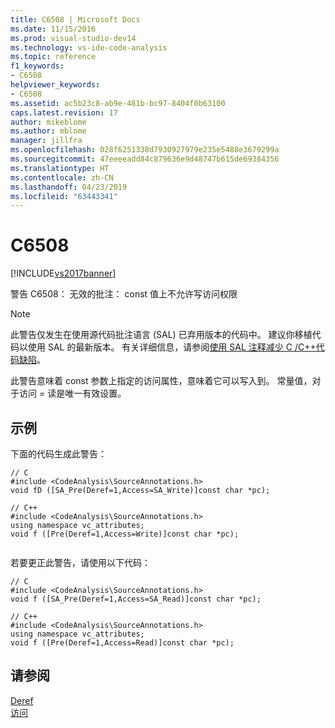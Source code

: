 ```yaml
---
title: C6508 | Microsoft Docs
ms.date: 11/15/2016
ms.prod: visual-studio-dev14
ms.technology: vs-ide-code-analysis
ms.topic: reference
f1_keywords:
- C6508
helpviewer_keywords:
- C6508
ms.assetid: ac5b23c8-ab9e-481b-bc97-8404f0b63100
caps.latest.revision: 17
author: mikeblome
ms.author: mblome
manager: jillfra
ms.openlocfilehash: 028f6251338d7930927979e235e5488e3679299a
ms.sourcegitcommit: 47eeeeadd84c879636e9d48747b615de69384356
ms.translationtype: HT
ms.contentlocale: zh-CN
ms.lasthandoff: 04/23/2019
ms.locfileid: "63443341"
---
```

# <a name="c6508"></a>C6508
[!INCLUDE[vs2017banner](../includes/vs2017banner.md)]

警告 C6508： 无效的批注： const 值上不允许写访问权限  
  
> [!NOTE]
> 此警告仅发生在使用源代码批注语言 (SAL) 已弃用版本的代码中。 建议你移植代码以使用 SAL 的最新版本。 有关详细信息，请参阅[使用 SAL 注释减少 C /C++代码缺陷](../code-quality/using-sal-annotations-to-reduce-c-cpp-code-defects.md)。  
  
 此警告意味着 const 参数上指定的访问属性，意味着它可以写入到。 常量值，对于访问 = 读是唯一有效设置。  
  
## <a name="example"></a>示例  
 下面的代码生成此警告：  
  
```  
// C  
#include <CodeAnalysis\SourceAnnotations.h>  
void fD ([SA_Pre(Deref=1,Access=SA_Write)]const char *pc);   
  
// C++  
#include <CodeAnalysis\SourceAnnotations.h>  
using namespace vc_attributes;  
void f ([Pre(Deref=1,Access=Write)]const char *pc);  
  
```  
  
 若要更正此警告，请使用以下代码：  
  
```  
// C  
#include <CodeAnalysis\SourceAnnotations.h>  
void f ([SA_Pre(Deref=1,Access=SA_Read)]const char *pc);   
  
// C++  
#include <CodeAnalysis\SourceAnnotations.h>  
using namespace vc_attributes;  
void f ([Pre(Deref=1,Access=Read)]const char *pc);  
```  
  
## <a name="see-also"></a>请参阅  
 [Deref](http://msdn.microsoft.com/c2855c4e-dcc7-40ba-a6fe-ebca9d555a9c)   
 [访问](http://msdn.microsoft.com/89d372a5-3f5c-41fb-baf3-89f58e00e288)
